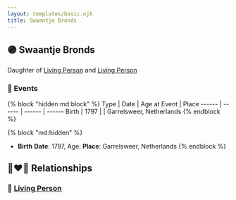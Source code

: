 ```yaml
---
layout: templates/basic.njk
title: Swaantje Bronds
---
```

## 🟣 Swaantje Bronds

Daughter of [Living Person](/people/6/66210050) and [Living Person](/people/6/60456805)

### 📆 Events

{% block "hidden md:block" %}
Type | Date | Age at Event | Place
------ | ------ | ------ | ------
Birth | 1797 |  | Garrelsweer, Netherlands
{% endblock %}

{% block "md:hidden" %}
- **Birth**
**Date**: 1797, Age:
**Place**: Garrelsweer, Netherlands
{% endblock %}

## 👩‍❤️‍👨 Relationships

### 🔵 [Living Person](/people/5/57899032)
